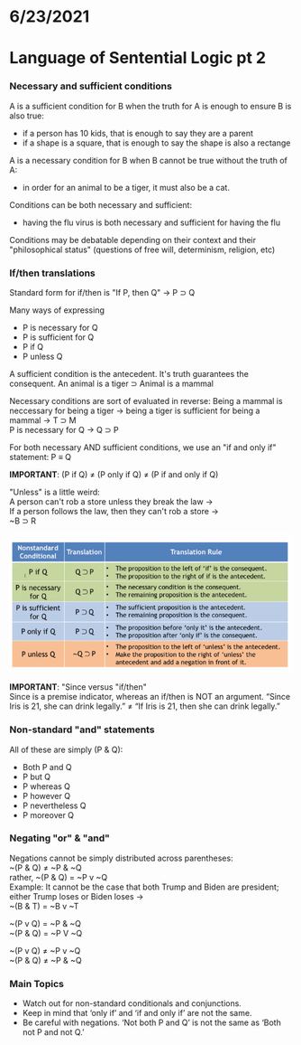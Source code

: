 # 6/23/2021
# Language of Sentential Logic pt 2

### Necessary and sufficient conditions
A is a sufficient condition for B when the truth for A is enough to ensure B is also true:
- if a person has 10 kids, that is enough to say they are a parent
- if a shape is a square, that is enough to say the shape is also a rectange

A is a necessary condition for B when B cannot be true without the truth of A:
- in order for an animal to be a tiger, it must also be a cat.

Conditions can be both necessary and sufficient:
- having the flu virus is both necessary and sufficient for having the flu

Conditions may be debatable depending on their context and their "philosophical status" (questions of free will, determinism, religion, etc)

### If/then translations
Standard form for if/then is "If P, then Q" -> P &sup; Q

Many ways of expressing
- P is necessary for Q
- P is sufficient for Q
- P if Q
- P unless Q

A sufficient condition is the antecedent. It's truth guarantees the consequent.
An animal is a tiger &sup; Animal is a mammal

Necessary conditions are sort of evaluated in reverse:
Being a mammal is neccessary for being a tiger -> being a tiger is sufficient for being a mammal -> T &sup; M  
P is necessary for Q -> Q &sup; P

For both necessary AND sufficient conditions, we use an "if and only if" statement:
P &equiv; Q

**IMPORTANT**: (P if Q) &ne; (P only if Q) &ne; (P if and only if Q)

"Unless" is a little weird:  
A person can't rob a store unless they break the law ->  
If a person follows the law, then they can't rob a store ->  
~B &sup; R

![Table of non-standard if/then statements](images/non-std-if-then.png)

**IMPORTANT**: "Since versus "if/then"  
Since is a premise indicator, whereas an if/then is NOT an argument. 
“Since Iris is 21, she can drink legally.” &ne; “If Iris is 21, then she can drink legally.”

### Non-standard "and" statements
All of these are simply (P & Q):
- Both P and Q 
- P but Q 
- P whereas Q 
- P however Q 
- P nevertheless Q 
- P moreover Q

### Negating "or" & "and"
Negations cannot be simply distributed across parentheses:  
~(P & Q) &ne; ~P & ~Q  
rather, ~(P & Q) = ~P v ~Q  
Example: It cannot be the case that both Trump and Biden are president; either Trump loses or Biden loses ->  
~(B & T) = ~B v ~T

~(P v Q) = ~P & ~Q  
~(P & Q) = ~P V ~Q

~(P v Q) &ne; ~P v ~Q  
~(P & Q) &ne; ~P & ~Q

### Main Topics
- Watch out for non-standard conditionals and conjunctions.
- Keep in mind that ‘only if’ and ‘if and only if’ are not the same. 
- Be careful with negations.  ‘Not both P and Q’ is not the same as ‘Both not P and not Q.’